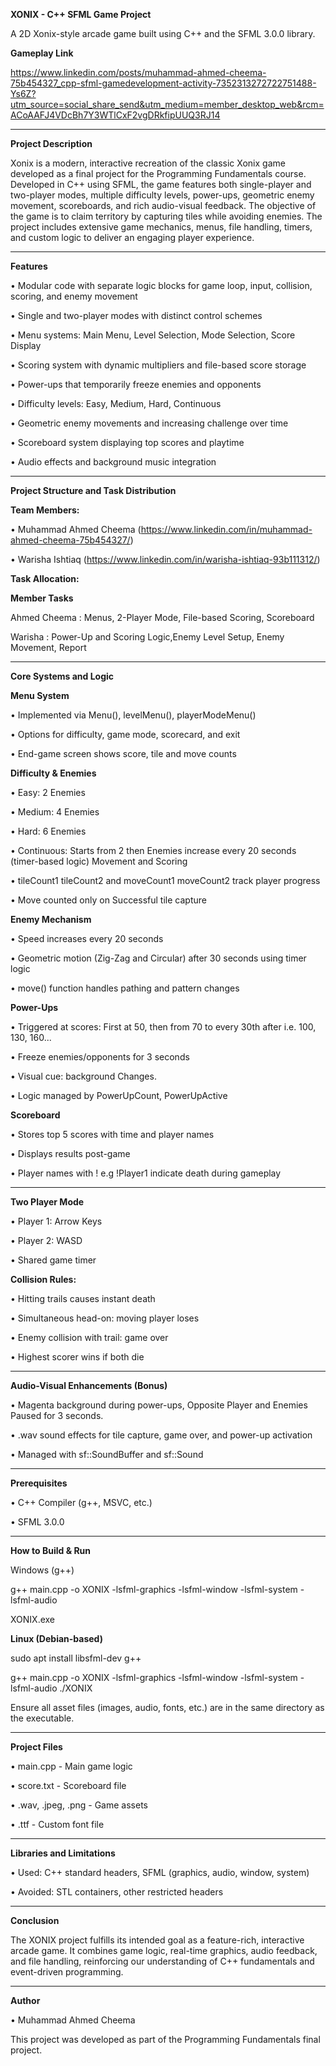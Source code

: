 **XONIX - C++ SFML Game Project**

A 2D Xonix-style arcade game built using C++ and the SFML 3.0.0 library.

**Gameplay Link**

https://www.linkedin.com/posts/muhammad-ahmed-cheema-75b454327_cpp-sfml-gamedevelopment-activity-7352313272722751488-Ys6Z?utm_source=social_share_send&utm_medium=member_desktop_web&rcm=ACoAAFJ4VDcBh7Y3WTlCxF2vgDRkfipUUQ3RJ14
________________________________________
**Project Description**

Xonix is a modern, interactive recreation of the classic Xonix game developed as a final project for the Programming Fundamentals course. Developed in C++ using SFML, the game features both single-player and two-player modes, multiple difficulty levels, power-ups, geometric enemy movement, scoreboards, and rich audio-visual feedback.
The objective of the game is to claim territory by capturing tiles while avoiding enemies. The project includes extensive game mechanics, menus, file handling, timers, and custom logic to deliver an engaging player experience.
________________________________________
**Features**

•	Modular code with separate logic blocks for game loop, input, collision, scoring, and enemy movement

•	Single and two-player modes with distinct control schemes

•	Menu systems: Main Menu, Level Selection, Mode Selection, Score Display

•	Scoring system with dynamic multipliers and file-based score storage

•	Power-ups that temporarily freeze enemies and opponents

•	Difficulty levels: Easy, Medium, Hard, Continuous

•	Geometric enemy movements and increasing challenge over time

•	Scoreboard system displaying top scores and playtime

•	Audio effects and background music integration

________________________________________
**Project Structure and Task Distribution**

**Team Members:**

•	Muhammad Ahmed Cheema (https://www.linkedin.com/in/muhammad-ahmed-cheema-75b454327/)

•	Warisha Ishtiaq (https://www.linkedin.com/in/warisha-ishtiaq-93b111312/)

**Task Allocation:**

**Member	Tasks**

Ahmed Cheema : Menus,  2-Player Mode, File-based Scoring, Scoreboard

Warisha :	Power-Up and Scoring Logic,Enemy Level Setup, Enemy Movement, Report
________________________________________
**Core Systems and Logic**

**Menu System**

•	Implemented via Menu(), levelMenu(), playerModeMenu()

•	Options for difficulty, game mode, scorecard, and exit

•	End-game screen shows score, tile and move counts

**Difficulty & Enemies**

•	Easy: 2 Enemies

•	Medium: 4 Enemies

•	Hard: 6 Enemies

•	Continuous: Starts from 2 then Enemies increase every 20 seconds (timer-based logic)
Movement and Scoring

•	tileCount1 tileCount2 and moveCount1 moveCount2 track player progress

•	Move counted only on Successful tile capture

**Enemy Mechanism**

•	Speed increases every 20 seconds

•	Geometric motion (Zig-Zag and Circular) after 30 seconds using timer logic

•	move() function handles pathing and pattern changes

**Power-Ups**

•	Triggered at scores: First at 50, then from 70 to every 30th after i.e. 100, 130, 160...

•	Freeze enemies/opponents for 3 seconds

•	Visual cue: background Changes.

•	Logic managed by PowerUpCount, PowerUpActive

**Scoreboard**

•	Stores top 5 scores with time and player names

•	Displays results post-game

•	Player names with ! e.g !Player1 indicate death during gameplay
________________________________________
**Two Player Mode**

•	Player 1: Arrow Keys

•	Player 2: WASD

•	Shared game timer

**Collision Rules:**

•	Hitting trails causes instant death

•	Simultaneous head-on: moving player loses

•	Enemy collision with trail: game over

•	Highest scorer wins if both die
________________________________________
**Audio-Visual Enhancements (Bonus)**

•	Magenta background during power-ups, Opposite Player and Enemies Paused for 3 seconds.

•	.wav sound effects for tile capture, game over, and power-up activation

•	Managed with sf::SoundBuffer and sf::Sound
________________________________________
**Prerequisites**

•	C++ Compiler (g++, MSVC, etc.)

•	SFML 3.0.0
________________________________________
**How to Build & Run**

Windows (g++)

g++ main.cpp -o XONIX -lsfml-graphics -lsfml-window -lsfml-system -lsfml-audio

XONIX.exe

**Linux (Debian-based)**

sudo apt install libsfml-dev g++

g++ main.cpp -o XONIX -lsfml-graphics -lsfml-window -lsfml-system -lsfml-audio
./XONIX

Ensure all asset files (images, audio, fonts, etc.) are in the same directory as the executable.
________________________________________
**Project Files**

•	main.cpp - Main game logic

•	score.txt - Scoreboard file

•	.wav, .jpeg, .png - Game assets

•	.ttf - Custom font file
________________________________________
**Libraries and Limitations**

•	Used: C++ standard headers, SFML (graphics, audio, window, system)

•	Avoided: STL containers, other restricted headers
________________________________________
**Conclusion**

The XONIX project fulfills its intended goal as a feature-rich, interactive arcade game. It combines game logic, real-time graphics, audio feedback, and file handling, reinforcing our understanding of C++ fundamentals and event-driven programming.
________________________________________
**Author**


•	Muhammad Ahmed Cheema

This project was developed as part of the Programming Fundamentals final project.

